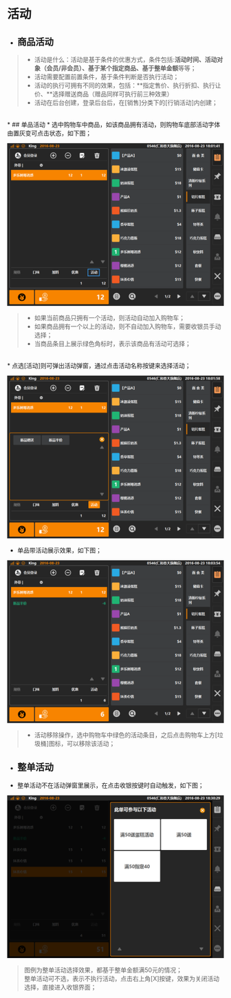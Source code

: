 # 活动  

* ## 商品活动  
> * 活动是什么：活动是基于条件的优惠方式，条件包括:**活动时间、活动对象（会员/非会员）、基于某个指定商品、基于整单金额**等等；
> * 活动需要配置前置条件，基于条件判断是否执行活动；  
> * 活动的执行可拥有不同的效果，包括：**指定售价、执行折扣、执行让价、**选择赠送商品（赠品同样可执行前三种效果）
> * 活动在后台创建，登录后台后，在[销售]分类下的[行销活动]内创建；

<br />
* ## 单品活动
* 选中购物车中商品，如该商品拥有活动，则购物车底部活动字体由置灰变可点击状态，如下图；  
  
![](5.5活动.png)  
  
>  * 如果当前商品只拥有一个活动，则活动自动加入购物车；
>  * 如果商品拥有一个以上的活动，则不自动加入购物车，需要收银员手动选择；  
>  * 当商品条目上展示绿色角标时，表示该商品有活动可选择；       
  
  <br />
* 点选[活动]则可弹出活动弹窗，通过点击活动名称按键来选择活动；  

![](5.5活动-1.png)  


* 单品带活动展示效果，如下图；  

![](5.5活动-2.png)  
>  * 活动移除操作，选中购物车中绿色的活动条目，之后点击购物车上方[垃圾桶]图标，可以移除该活动；  

* ## 整单活动  
* 整单活动不在活动弹窗里展示，在点击收银按键时自动触发，如下图；  
  
![](5.5活动-4.png)  
> 图例为整单活动选择效果，都基于整单金额满50元的情况；  
> 整单活动可不选，表示不执行活动，点击右上角[X]按键，效果为关闭活动选择，直接进入收银界面；
    